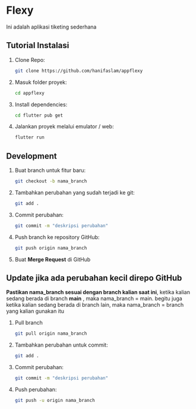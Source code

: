 # Flexy
Ini adalah aplikasi tiketing sederhana

## Tutorial Instalasi
1. Clone Repo:
   ```bash
   git clone https://github.com/hanifaslam/appflexy
   ```
2. Masuk folder proyek:
   ```bash
   cd appflexy
   ```
3. Install dependencies:
   ```bash
   cd flutter pub get
   ```
4. Jalankan proyek melalui emulator / web:
   ```bash
   flutter run
   ```

## Development
1. Buat branch untuk fitur baru:
   ```bash
   git checkout -b nama_branch
   ```
2. Tambahkan perubahan yang sudah terjadi ke git:
   ```bash
   git add .
   ```
3. Commit perubahan:
   ```bash
   git commit -m "deskripsi perubahan"
   ```
4. Push branch ke repository GitHub:
   ```bash
   git push origin nama_branch
4. Buat **Merge Request** di GitHub


## Update jika ada perubahan kecil direpo GitHub
**Pastikan nama_branch sesuai dengan branch kalian saat ini**, ketika kalian sedang berada di branch **main** , maka nama_branch = main. begitu juga ketika kalian sedang berada di branch lain, maka nama_branch = branch yang kalian gunakan itu

1. Pull branch
   ```bash
   git pull origin nama_branch
   ```
2. Tambahkan  perubahan untuk commit:
   ```bash
   git add .
   ```
3. Commit perubahan:
   ```bash
   git commit -m "deskripsi perubahan"
   ```
4. Push perubahan:
   ```bash
   git push -u origin nama_branch
   ```

